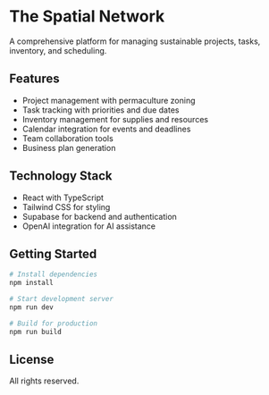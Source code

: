 # The Spatial Network

A comprehensive platform for managing sustainable projects, tasks, inventory, and scheduling.

## Features

- Project management with permaculture zoning
- Task tracking with priorities and due dates
- Inventory management for supplies and resources
- Calendar integration for events and deadlines
- Team collaboration tools
- Business plan generation

## Technology Stack

- React with TypeScript
- Tailwind CSS for styling
- Supabase for backend and authentication
- OpenAI integration for AI assistance

## Getting Started

```bash
# Install dependencies
npm install

# Start development server
npm run dev

# Build for production
npm run build
```

## License

All rights reserved.
